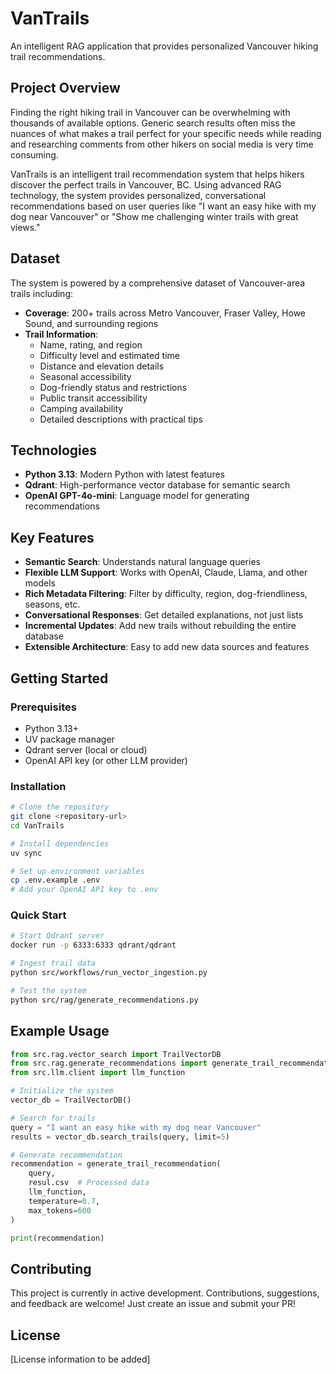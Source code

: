 # VanTrails
An intelligent RAG application that provides personalized Vancouver hiking trail recommendations.

## Project Overview

Finding the right hiking trail in Vancouver can be overwhelming with thousands of available options. Generic search results often miss the nuances of what makes a trail perfect for your specific needs while reading and researching comments from other hikers on social media is very time consuming.

VanTrails is an intelligent trail recommendation system that helps hikers discover the perfect trails in Vancouver, BC. Using advanced RAG technology, the system provides personalized, conversational recommendations based on user queries like "I want an easy hike with my dog near Vancouver" or "Show me challenging winter trails with great views."

## Dataset

The system is powered by a comprehensive dataset of Vancouver-area trails including:

- **Coverage**: 200+ trails across Metro Vancouver, Fraser Valley, Howe Sound, and surrounding regions
- **Trail Information**:
  - Name, rating, and region
  - Difficulty level and estimated time
  - Distance and elevation details
  - Seasonal accessibility
  - Dog-friendly status and restrictions
  - Public transit accessibility
  - Camping availability
  - Detailed descriptions with practical tips

## Technologies

- **Python 3.13**: Modern Python with latest features
- **Qdrant**: High-performance vector database for semantic search
- **OpenAI GPT-4o-mini**: Language model for generating recommendations

## Key Features

- **Semantic Search**: Understands natural language queries
- **Flexible LLM Support**: Works with OpenAI, Claude, Llama, and other models
- **Rich Metadata Filtering**: Filter by difficulty, region, dog-friendliness, seasons, etc.
- **Conversational Responses**: Get detailed explanations, not just lists
- **Incremental Updates**: Add new trails without rebuilding the entire database
- **Extensible Architecture**: Easy to add new data sources and features

## Getting Started

### Prerequisites
- Python 3.13+
- UV package manager
- Qdrant server (local or cloud)
- OpenAI API key (or other LLM provider)

### Installation
```bash
# Clone the repository
git clone <repository-url>
cd VanTrails

# Install dependencies
uv sync

# Set up environment variables
cp .env.example .env
# Add your OpenAI API key to .env
```

### Quick Start
```bash
# Start Qdrant server
docker run -p 6333:6333 qdrant/qdrant

# Ingest trail data
python src/workflows/run_vector_ingestion.py

# Test the system
python src/rag/generate_recommendations.py
```

## Example Usage

```python
from src.rag.vector_search import TrailVectorDB
from src.rag.generate_recommendations import generate_trail_recommendation
from src.llm.client import llm_function

# Initialize the system
vector_db = TrailVectorDB()

# Search for trails
query = "I want an easy hike with my dog near Vancouver"
results = vector_db.search_trails(query, limit=5)

# Generate recommendation
recommendation = generate_trail_recommendation(
    query, 
    resul.csv  # Processed data
    llm_function,
    temperature=0.7,
    max_tokens=600
)

print(recommendation)
```

## Contributing

This project is currently in active development. Contributions, suggestions, and feedback are welcome! Just create an issue and submit your PR!

## License

[License information to be added]
